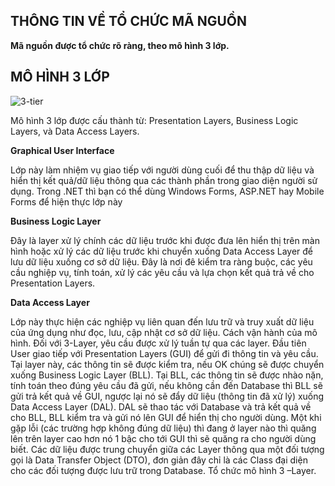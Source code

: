 ﻿## THÔNG TIN VỀ TỔ CHỨC MÃ NGUỒN

**Mã nguồn được tổ chức rõ ràng, theo mô hình 3 lớp.**

## MÔ HÌNH 3 LỚP

![3-tier](https://user-images.githubusercontent.com/27652065/27961707-d4191ad4-6359-11e7-8187-bac471746a32.jpg)

Mô hình 3 lớp được cấu thành từ: 
Presentation Layers, Business Logic Layers, và Data Access Layers.

**Graphical User Interface**

Lớp này làm nhiệm vụ giao tiếp với người dùng cuối để thu thập dữ liệu và 
hiển thị kết quả/dữ liệu thông qua các thành phần trong giao diện người sử dụng. 
Trong .NET thì bạn có thể dùng Windows Forms, ASP.NET hay Mobile Forms 
để hiện thực lớp này

**Business Logic Layer**

Đây là layer xử lý chính các dữ liệu trước khi được đưa lên hiển thị trên 
màn hình hoặc xử lý các dữ liệu trước khi chuyển xuống Data Access Layer để 
lưu dữ liệu xuống cơ sở dữ liệu. Đây là nơi đê kiểm tra ràng buộc, các yêu cầu
nghiệp vụ, tính toán, xử lý các yêu cầu và lựa chọn kết quả trả về cho 
Presentation Layers.

**Data Access Layer**

Lớp này thực hiện các nghiệp vụ liên quan đến lưu trữ và truy xuất dữ liệu 
của ứng dụng như đọc, lưu, cập nhật cơ sở dữ liệu. Cách vận hành của mô hình.
Đối với 3-Layer, yêu cầu được xử lý tuần tự qua các layer. Đầu tiên User 
giao tiếp với Presentation Layers (GUI) để gửi đi thông tin và yêu cầu. 
Tại layer này, các thông tin sẽ được kiểm tra, nếu OK chúng sẽ được chuyển xuống
Business Logic Layer (BLL). Tại BLL, các thông tin sẽ được nhào nặn, tính toán 
theo đúng yêu cầu đã gửi, nếu không cần đến Database thì BLL sẽ gửi trả kết 
quả về GUI, ngược lại nó sẽ đẩy dữ liệu (thông tin đã xử lý) xuống Data Access 
Layer (DAL). DAL sẽ thao tác với Database và trả kết quả về cho BLL, 
BLL kiểm tra và gửi nó lên GUI để hiển thị cho người dùng. Một khi gặp lỗi 
(các trường hợp không đúng dữ liệu) thì đang ở layer nào thì quăng lên trên 
layer cao hơn nó 1 bậc cho tới GUI thì sẽ quăng ra cho người dùng biết. 
Các dữ liệu được trung chuyển giữa các Layer thông qua một đối tượng gọi 
là Data Transfer Object (DTO), đơn giản đây chỉ là các Class đại diện cho các 
đối tượng được lưu trữ trong Database. Tổ chức mô hình 3 –Layer.